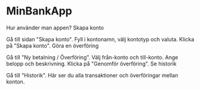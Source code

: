 # MinBankApp

Hur använder man appen?
Skapa konto

Gå till sidan "Skapa konto".
Fyll i kontonamn, välj kontotyp och valuta.
Klicka på "Skapa konto".
Göra en överföring

Gå till "Ny betalning / Överföring".
Välj från-konto och till-konto.
Ange belopp och beskrivning.
Klicka på "Genomför överföring".
Se historik

Gå till "Historik".
Här ser du alla transaktioner och överföringar mellan konton.